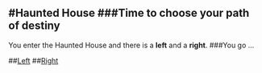 #Haunted House 
###Time to choose your path of destiny
---
You enter the Haunted House and there is a **left** and a **right**.
###You go ...

##[Left](start_left/start_left.md)
##[Right](start_right/start_right.md)

